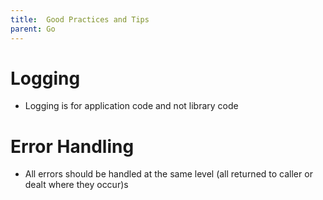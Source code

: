 ```yaml
---
title:  Good Practices and Tips
parent: Go
---
```


# Logging

- Logging is for application code and not library code

# Error Handling

- All errors should be handled at the same level (all returned to caller or dealt where they occur)s